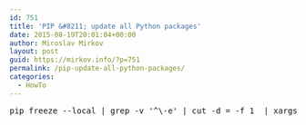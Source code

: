```yaml
---
id: 751
title: 'PIP &#8211; update all Python packages'
date: 2015-08-19T20:01:04+00:00
author: Miroslav Mirkov
layout: post
guid: https://mirkov.info/?p=751
permalink: /pip-update-all-python-packages/
categories:
  - HowTo
---
```

<pre>pip freeze --local | grep -v '^\-e' | cut -d = -f 1  | xargs pip install -U</pre>